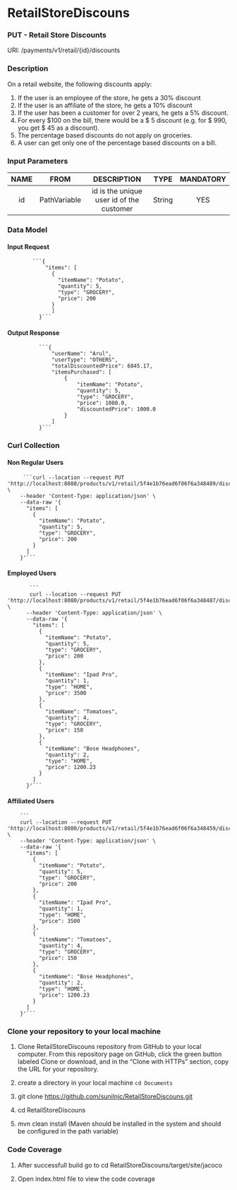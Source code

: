 # RetailStoreDiscouns

### PUT - Retail Store Discounts

URI: /payments/v1/retail/{id}/discounts

### Description

On a retail website, the following discounts apply:
1. If the user is an employee of the store, he gets a 30% discount
2. If the user is an affiliate of the store, he gets a 10% discount
3. If the user has been a customer for over 2 years, he gets a 5% discount.
4. For every $100 on the bill, there would be a $ 5 discount (e.g. for $ 990, you get $ 45
as a discount).
5. The percentage based discounts do not apply on groceries.
6. A user can get only one of the percentage based discounts on a bill.

### Input Parameters

| NAME | FROM | DESCRIPTION | TYPE | MANDATORY
| :---: | :---: | :---: | :---: | :---: |
| id | PathVariable | id is the unique user id of the customer | String | YES

### Data Model

#### Input Request

            ```{
                "items": [
                  {
                    "itemName": "Potato",
                    "quantity": 5,
                    "type": "GROCERY",
                    "price": 200
                  }
                  ]
              }```
              
#### Output Response

              ```{
                  "userName": "Arul",
                  "userType": "OTHERS",
                  "totalDiscountedPrice": 6845.17,
                  "itemsPurchased": [
                      {
                          "itemName": "Potato",
                          "quantity": 5,
                          "type": "GROCERY",
                          "price": 1000.0,
                          "discountedPrice": 1000.0
                      }
                  ]
              }```
              
 ### Curl Collection
 
 #### Non Regular Users
 
         ```curl --location --request PUT 'http://localhost:8080/products/v1/retail/5f4e1b76ead6f06f6a348489/discounts' \
        --header 'Content-Type: application/json' \
        --data-raw '{
          "items": [
            {
              "itemName": "Potato",
              "quantity": 5,
              "type": "GROCERY",
              "price": 200
            }
          ]
        }'```
        
 #### Employed Users
 
           ```
           curl --location --request PUT 'http://localhost:8080/products/v1/retail/5f4e1b76ead6f06f6a348487/discounts' \
          --header 'Content-Type: application/json' \
          --data-raw '{
            "items": [
              {
                "itemName": "Potato",
                "quantity": 5,
                "type": "GROCERY",
                "price": 200
              },
              {
                "itemName": "Ipad Pro",
                "quantity": 1,
                "type": "HOME",
                "price": 3500
              },
              {
                "itemName": "Tomatoes",
                "quantity": 4,
                "type": "GROCERY",
                "price": 150
              },
              {
                "itemName": "Bose Headphones",
                "quantity": 2,
                "type": "HOME",
                "price": 1200.23
              }
            ]
          }'```
          
 #### Affiliated Users
 
        ```
        curl --location --request PUT 'http://localhost:8080/products/v1/retail/5f4e1b76ead6f06f6a348459/discounts' \
        --header 'Content-Type: application/json' \
        --data-raw '{
          "items": [
            {
              "itemName": "Potato",
              "quantity": 5,
              "type": "GROCERY",
              "price": 200
            },
            {
              "itemName": "Ipad Pro",
              "quantity": 1,
              "type": "HOME",
              "price": 3500
            },
            {
              "itemName": "Tomatoes",
              "quantity": 4,
              "type": "GROCERY",
              "price": 150
            },
            {
              "itemName": "Bose Headphones",
              "quantity": 2,
              "type": "HOME",
              "price": 1200.23
            }
          ]
        }'```
        
 ### Clone your repository to your local machine
 1) Clone RetailStoreDiscouns repository from GitHub to your local computer. From this repository page on GitHub, click the green button labeled Clone or download, and in the “Clone with HTTPs” section, copy the URL for your repository.
 
 2) create a directory in your local machine
            ```
            cd Documents
            ```
 3) git clone https://github.com/sunilnjc/RetailStoreDiscouns.git  
 
 4) cd RetailStoreDiscouns
 
 5) mvn clean install (Maven should be installed in the system and should be configured in the path variable)
 
 ### Code Coverage
 
 1) After successfull build go to cd RetailStoreDiscouns/target/site/jacoco
 
 2) Open index.html file to view the code coverage
